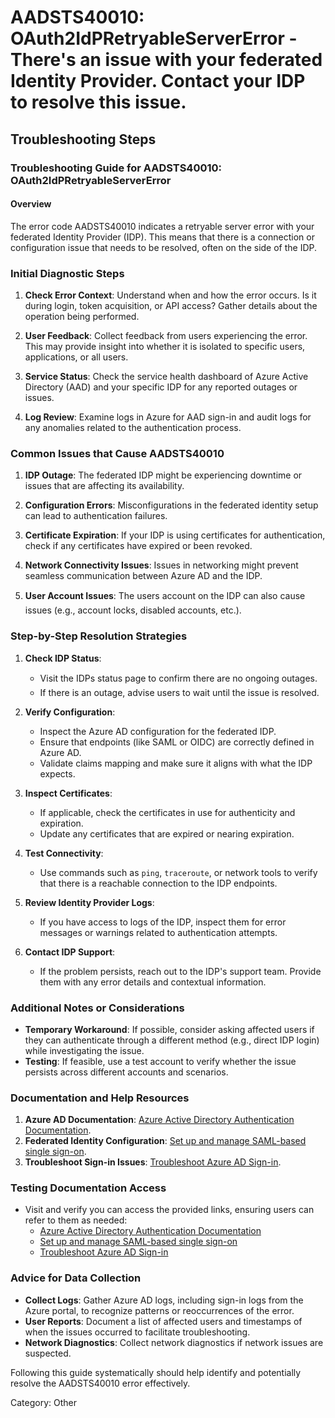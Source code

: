 # AADSTS40010: OAuth2IdPRetryableServerError - There's an issue with your federated Identity Provider. Contact your IDP to resolve this issue.


## Troubleshooting Steps
### Troubleshooting Guide for AADSTS40010: OAuth2IdPRetryableServerError

#### Overview
The error code AADSTS40010 indicates a retryable server error with your federated Identity Provider (IDP). This means that there is a connection or configuration issue that needs to be resolved, often on the side of the IDP.

### Initial Diagnostic Steps

1. **Check Error Context**: Understand when and how the error occurs. Is it during login, token acquisition, or API access? Gather details about the operation being performed.

2. **User Feedback**: Collect feedback from users experiencing the error. This may provide insight into whether it is isolated to specific users, applications, or all users.

3. **Service Status**: Check the service health dashboard of Azure Active Directory (AAD) and your specific IDP for any reported outages or issues.

4. **Log Review**: Examine logs in Azure for AAD sign-in and audit logs for any anomalies related to the authentication process.

### Common Issues that Cause AADSTS40010

1. **IDP Outage**: The federated IDP might be experiencing downtime or issues that are affecting its availability.

2. **Configuration Errors**: Misconfigurations in the federated identity setup can lead to authentication failures.

3. **Certificate Expiration**: If your IDP is using certificates for authentication, check if any certificates have expired or been revoked.

4. **Network Connectivity Issues**: Issues in networking might prevent seamless communication between Azure AD and the IDP.

5. **User Account Issues**: The users account on the IDP can also cause issues (e.g., account locks, disabled accounts, etc.).

### Step-by-Step Resolution Strategies

1. **Check IDP Status**:
   - Visit the IDPs status page to confirm there are no ongoing outages.
   - If there is an outage, advise users to wait until the issue is resolved.

2. **Verify Configuration**:
   - Inspect the Azure AD configuration for the federated IDP.
   - Ensure that endpoints (like SAML or OIDC) are correctly defined in Azure AD.
   - Validate claims mapping and make sure it aligns with what the IDP expects.

3. **Inspect Certificates**:
   - If applicable, check the certificates in use for authenticity and expiration.
   - Update any certificates that are expired or nearing expiration.

4. **Test Connectivity**:
   - Use commands such as `ping`, `traceroute`, or network tools to verify that there is a reachable connection to the IDP endpoints.

5. **Review Identity Provider Logs**:
   - If you have access to logs of the IDP, inspect them for error messages or warnings related to authentication attempts.

6. **Contact IDP Support**:
   - If the problem persists, reach out to the IDP's support team. Provide them with any error details and contextual information.

### Additional Notes or Considerations

- **Temporary Workaround**: If possible, consider asking affected users if they can authenticate through a different method (e.g., direct IDP login) while investigating the issue.
- **Testing**: If feasible, use a test account to verify whether the issue persists across different accounts and scenarios.

### Documentation and Help Resources

1. **Azure AD Documentation**: [Azure Active Directory Authentication Documentation](https://docs.microsoft.com/en-us/azure/active-directory/develop/authentication-scenarios).
2. **Federated Identity Configuration**: [Set up and manage SAML-based single sign-on](https://docs.microsoft.com/en-us/azure/active-directory/manage-apps/enterprise-app-sso).
3. **Troubleshoot Sign-in Issues**: [Troubleshoot Azure AD Sign-in](https://docs.microsoft.com/en-us/azure/active-directory/authentication/howto-authentication-troubleshoot).

### Testing Documentation Access

- Visit and verify you can access the provided links, ensuring users can refer to them as needed:
  - [Azure Active Directory Authentication Documentation](https://docs.microsoft.com/en-us/azure/active-directory/develop/authentication-scenarios)
  - [Set up and manage SAML-based single sign-on](https://docs.microsoft.com/en-us/azure/active-directory/manage-apps/enterprise-app-sso)
  - [Troubleshoot Azure AD Sign-in](https://docs.microsoft.com/en-us/azure/active-directory/authentication/howto-authentication-troubleshoot)

### Advice for Data Collection

- **Collect Logs**: Gather Azure AD logs, including sign-in logs from the Azure portal, to recognize patterns or reoccurrences of the error. 
- **User Reports**: Document a list of affected users and timestamps of when the issues occurred to facilitate troubleshooting.
- **Network Diagnostics**: Collect network diagnostics if network issues are suspected. 

Following this guide systematically should help identify and potentially resolve the AADSTS40010 error effectively.

Category: Other